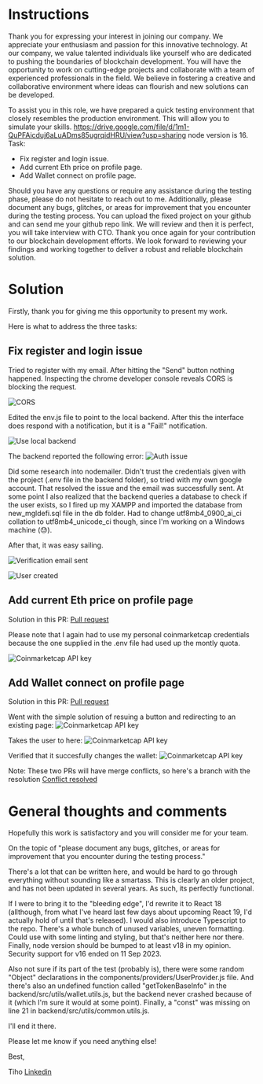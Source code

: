 # Instructions

Thank you for expressing your interest in joining our company. We appreciate your enthusiasm and passion for this innovative technology. At our company, we value talented individuals like yourself who are dedicated to pushing the boundaries of blockchain development. You will have the opportunity to work on cutting-edge projects and collaborate with a team of experienced professionals in the field. We believe in fostering a creative and collaborative environment where ideas can flourish and new solutions can be developed.

To assist you in this role, we have prepared a quick testing environment that closely resembles the production environment. This will allow you to simulate your skills.
<https://drive.google.com/file/d/1m1-QuPFAicduj6aLuADms85ugrqidHRU/view?usp=sharing> node version is 16.
Task:

- Fix register and login issue.
- Add current Eth price on profile page.
- Add Wallet connect on profile page.

Should you have any questions or require any assistance during the testing phase, please do not hesitate to reach out to me.
Additionally, please document any bugs, glitches, or areas for improvement that you encounter during the testing process. You can upload the fixed project on your github and can send me your github repo link.
We will review and then it is perfect, you will take interview with CTO.
Thank you once again for your contribution to our blockchain development efforts. We look forward to reviewing your findings and working together to deliver a robust and reliable blockchain solution.

# Solution

Firstly, thank you for giving me this opportunity to present my work.

Here is what to address the three tasks:

## Fix register and login issue

Tried to register with my email. After hitting the "Send" button nothing happened. Inspecting the chrome developer console reveals CORS is blocking the request. 

![CORS](screenshots/screen1.png)

Edited the env.js file to point to the local backend. 
After this the interface does respond with a notification, but it is a "Fail!" notification. 

![Use local backend](screenshots/screen2.png)

The backend reported the following error:
![Auth issue](screenshots/screen3.png)

Did some research into nodemailer. Didn't trust the credentials given with the project (.env file in the backend folder), so tried with my own google account. That resolved the issue and the email was successfully sent. 
At some point I also realized that the backend queries a database to check if the user exists, so I fired up my XAMPP and imported the database from new_mgldefi.sql file in the db folder. Had to change utf8mb4_0900_ai_ci collation to utf8mb4_unicode_ci though, since I'm working on a Windows machine (😓).

After that, it was easy sailing.

![Verification email sent](screenshots/screen4.png)

![User created](screenshots/screen5.png)

## Add current Eth price on profile page

Solution in this PR: [Pull request](https://github.com/tculig/infobipskilltest/pull/1)  

Please note that I again had to use my personal coinmarketcap credentials because the one supplied in the .env file had used up the montly quota.

![Coinmarketcap API key](screenshots/screen6.png)

## Add Wallet connect on profile page

Solution in this PR: [Pull request](https://github.com/tculig/infobipskilltest/pull/2) 

Went with the simple solution of resuing a button and redirecting to an existing page:
![Coinmarketcap API key](screenshots/screen7.png)

Takes the user to here:
![Coinmarketcap API key](screenshots/screen8.png)

Verified that it succesfully changes the wallet:
![Coinmarketcap API key](screenshots/screen9.png)

Note: These two PRs will have merge conflicts, so here's a branch with the resolution [Conflict resolved](https://github.com/tculig/infobipskilltest/tree/resolve-merge-conflict)

# General thoughts and comments

Hopefully this work is satisfactory and you will consider me for your team.

On the topic of "please document any bugs, glitches, or areas for improvement that you encounter during the testing process."

There's a lot that can be written here, and would be hard to go through everything without sounding like a smartass. 
This is clearly an older project, and has not been updated in several years. As such, its perfectly functional.

If I were to bring it to the "bleeding edge", I'd rewrite it to React 18 (allthough, from what I've heard last few days about upcoming React 19, I'd actually hold of until that's released). I would also introduce Typescript to the repo. 
There's a whole bunch of unused variables, uneven formatting. Could use with some linting and styling, but that's neither here nor there.
Finally, node version should be bumped to at least v18 in my opinion. Security support for v16 ended on 11 Sep 2023. 

Also not sure if its part of the test (probably is), there were some random "Object" declarations in the components/providers/UserProvider.js file. And there's also an undefined function called "getTokenBaseInfo" in the backend/src/utils/wallet.utils.js, but the backend never crashed because of it (which I'm sure it would at some point). Finally, a "const" was missing on line 21 in backend/src/utils/common.utils.js.

I'll end it there.

Please let me know if you need anything else!

Best,

Tiho [Linkedin](https://www.linkedin.com/in/tihomir-c-b4a12542/) 


